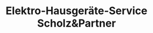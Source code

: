 ---
title: "Elektro-Hausgeräte-Service Scholz&Partner"
url: /koeln/elektro-hausgeraete-service-scholzundpartner/
shop: Elektronik
---